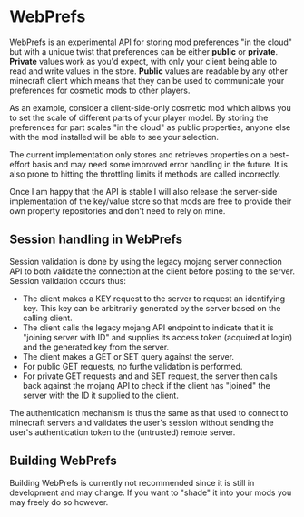 WebPrefs
========

WebPrefs is an experimental API for storing mod preferences "in the cloud" but with a unique twist that
preferences can be either **public** or **private**. **Private** values work as you'd expect, with only
your client being able to read and write values in the store. **Public** values are readable by any other
minecraft client which means that they can be used to communicate your preferences for cosmetic mods
to other players.

As an example, consider a client-side-only cosmetic mod which allows you to set the scale of different
parts of your player model. By storing the preferences for part scales "in the cloud" as public properties,
anyone else with the mod installed will be able to see your selection.

The current implementation only stores and retrieves properties on a best-effort basis and may need some
improved error handling in the future. It is also prone to hitting the throttling limits if methods are
called incorrectly.

Once I am happy that the API is stable I will also release the server-side implementation of the key/value
store so that mods are free to provide their own property repositories and don't need to rely on mine.


Session handling in WebPrefs
----------------------------

Session validation is done by using the legacy mojang server connection API to both validate the connection
at the client before posting to the server. Session validation occurs thus:

 * The client makes a KEY request to the server to request an identifying key. This key can be arbitrarily generated by the server based on the calling client.
 * The client calls the legacy mojang API endpoint to indicate that it is "joining server with ID" and supplies its access token (acquired at login) and the generated key from the server.
 * The client makes a GET or SET query against the server.
 * For public GET requests, no furthe validation is performed.
 * For private GET requests and and SET request, the server then calls back against the mojang API to check if the client has "joined" the server with the ID it supplied to the client.

The authentication mechanism is thus the same as that used to connect to minecraft servers and validates the
user's session without sending the user's authentication token to the (untrusted) remote server.


Building WebPrefs
-----------------

Building WebPrefs is currently not recommended since it is still in development and may change. If you want
to "shade" it into your mods you may freely do so however.